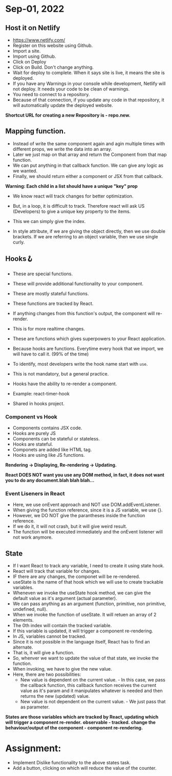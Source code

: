 # Sep-01, 2022

## Host it on Netlify
- https://www.netlify.com/
- Register on this website using Github.
- Import a site.
- Import using Github.
- Click on Deploy
- Click on Build. Don't change anything.
- Wait for deploy to complete. When it says site is live, it means the site is deployed.
- If you have any Warnings in your console while development, Netlify will not deploy. It needs your code to be clean of warnings.
- You need to connect to a repository.
- Because of that connection, if you update any code in that repository, it will automatically update the deployed website.

**Shortcut URL for creating a new Repository is - repo.new.**

## Mapping function.
- Instead of write the same component again and agin multiple times with different props, we write the data into an array.
- Later we just map on that array and return the Component from that map function.
- We can put anything in that callback function. We can give any logic as we wanted.
- Finally, we should return either a component or JSX from that callback.

**Warning: Each child in a list should have a unique "key" prop**
- We know react will track changes for better optimization.
- But, in a loop, it is difficult to track. Therefore react will ask US (Developers) to give a unique key property to the items.
- This we can simply give the index.

- In style attribute, if we are giving the object directly, then we use double brackets. If we are referring to an object variable, then we use single curly.

## Hooks🪝
- These are special functions.
- These will provide additional functionality to your component.
- These are mostly stateful functions.
- These functions are tracked by React.
- If anything changes from this function's output, the component will re-render.
- This is for more realtime changes.
- These are functions which gives superpowers to your React application.
- Because hooks are functions. Everytime every hook that we import, we will have to call it. (99% of the time)
- To identify, most developers write the hook name start with `use`.
- This is not mandatory, but a general practice.
- Hooks have the ability to re-render a component.

- Example: react-timer-hook
- Shared in hooks project.


### Component vs Hook
- Components contains JSX code.
- Hooks are purely JS
- Components can be stateful or stateless.
- Hooks are stateful.
- Componets are added like HTML tag.
- Hooks are using like JS functions.

**Rendering -> Displaying, Re-rendering -> Updating.**

**React DOES NOT want you use any DOM method, in fact, it does not want you to do any document.blah blah blah...**

### Event Liseners in React
- Here, we use onEvent approach and NOT use DOM.addEventListener.
- When giving the function reference, since it is a JS variable, we use {}.
- However, we DO NOT give the parantheses inside the function reference.
- If we do it, it will not crash, but it will give weird result.
- The function will be executed immediately and the onEvent listener will not work anymore.


## State
- If I want React to track any variable, I need to create it using state hook.
- React will track that variable for changes.
- IF there are any changes, the componet will be re-rendered.
- useState is the name of that hook which we will use to create trackable variables.
- Wheneven we invoke the useState hook method, we can give the default value as it's argument (actual parameter).
- We can pass anything as an argument (function, primitive, non primitive, undefined, null). 
- When we invoke the function of useState. It will retuen an array of 2 elements.
- The 0th index will contain the tracked variable.
- If this variable is updated, it will trigger a component re-rendering.
- In JS, variables cannot be tracked.
- Since it is not possible in the language itself, React has to find an alternate.
- That is, it will give a function.
- So, whenver we want to update the value of that state, we invoke the function.
- When invoking, we have to give the new value.
- Here, there are two possibilities:
  - New value is dependent on the current value. - In this case, we pass the callback function, this callback function receives the current value as it's param and it manipulates whatever is needed and then returns the new (updated) value.
  - New value is not dependent on the current value. - We just pass that as parameter.

**States are those variables which are tracked by React, updating which will trigger a component re-render.**
**observable - tracked.**
**change the behaviour/output of the component - component re-rendering.**

# Assignment:
- Implement Dislike functionality to the above states task.
- Add a button, clicking on which will reduce the value of the counter.
